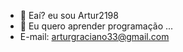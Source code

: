 - 👋 Eaí? eu sou Artur2198
- 👀 Eu quero aprender programação ...
- E-mail: arturgraciano33@gmail.com
<!---

--->
